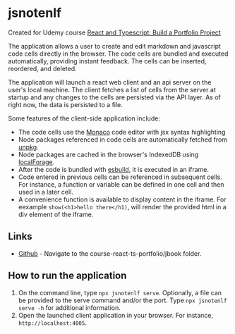# jsnotenlf

Created for Udemy course [React and Typescript: Build a Portfolio Project
](https://www.udemy.com/course/react-and-typescript-build-a-portfolio-project)

The application allows a user to create and edit markdown and javascript code cells directly in the browser. The code cells are bundled and executed automatically, providing instant feedback. The cells can be inserted, reordered, and deleted.

The application will launch a react web client and an api server on the user's local machine. The client fetches a list of cells from the server at startup and any changes to the cells are persisted via the API layer. As of right now, the data is persisted to a file.

Some features of the client-side application include:

- The code cells use the [Monaco](https://github.com/microsoft/monaco-editor) code editor with jsx syntax highlighting
- Node packages referenced in code cells are automatically fetched from [unpkg](https://unpkg.com/).
- Node packages are cached in the browser's IndexedDB using [localForage](https://localforage.github.io/localForage/).
- After the code is bundled with [esbuild](https://esbuild.github.io/), it is executed in an iframe.
- Code entered in previous cells can be referenced in subsequent cells. For instance, a function or variable can be defined in one cell and then used in a later cell.
- A convenience function is available to display content in the iframe. For eexample `show(<h1>hello there</h1)`, will render the provided html in a div element of the iframe.

## Links

- [Github](https://github.com/nicholeuf/udemy) - Navigate to the course-react-ts-portfolio/jbook folder.

## How to run the application

1. On the command line, type `npx jsnotenlf serve`. Optionally, a file can be provided to the serve command and/or the port. Type `npx jsnotenlf serve -h` for additional information.
2. Open the launched client application in your browser. For instance, `http://localhost:4005`.
